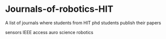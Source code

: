# Journals-of-robotics-HIT
A list of journals where students from HIT phd students publish their papers

sensors
IEEE access
auro
science robotics
